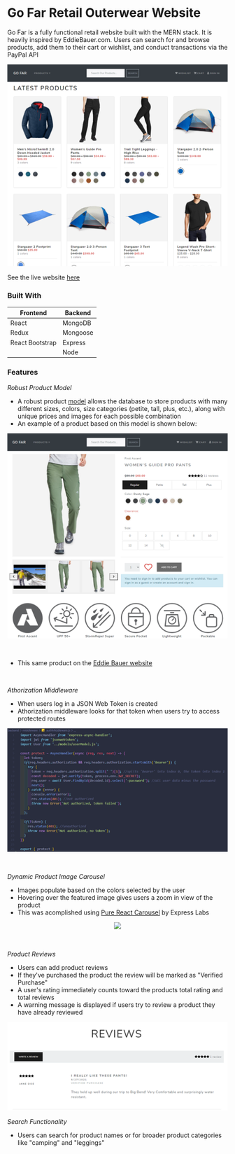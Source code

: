 # Go Far Retail Outerwear Website

Go Far is a fully functional retail website built with the MERN stack. It is heavily inspired by EddieBauer.com. Users can search for and browse products, 
add them to their cart or wishlist, and conduct transactions via the PayPal API

![Landing Page](/frontend/public/images/markdown/landingPage.png)
<br />

See the live website [here](https://gofarapp.herokuapp.com/)

### Built With
Frontend | Backend
------------ | -------------
React | MongoDB
Redux | Mongoose
React Bootstrap | Express
 &nbsp; | Node
 
### Features
*Robust Product Model*
- A robust product [model](/backend/models/productModel.js) allows the database to store products with many different sizes, colors, size categories (petite, tall, plus, etc.), along with unique prices and images for each possible combination
- An example of a product based on this model is shown below:

<p align="center">
  <img width="" src="frontend/public/images/markdown/product.png">
</p>
<br />

- This same product on the [Eddie Bauer website](https://www.eddiebauer.com/p/23151062/women's-guide-pro-pants?sp=1&color=Dusty%20Sage&size=)
<br />

*Athorization Middleware*
- When users log in a JSON Web Token is created
- Athorization middleware looks for that token when users try to access protected routes

<p align="center">
  <img width="" src="frontend/public/images/markdown/authMiddleware.png">
</p>
<br />

*Dynamic Product Image Carousel*
- Images populate based on the colors selected by the user
- Hovering over the featured image gives users a zoom in view of the product
- This was acomplished using [Pure React Carousel](https://github.com/express-labs/pure-react-carousel) by Express Labs

<p align="center">
  <img width="" src="frontend/public/images/markdown/imageCarousel.gif">
</p>
<br />

*Product Reviews*
- Users can add product reviews
- If they've purchased the product the review will be marked as "Verified Purchase"
- A user's rating immediately counts toward the products total rating and total reviews
- A warning message is displayed if users try to review a product they have already reviewed

<p align="center">
  <img width="" src="frontend/public/images/markdown/reviews2.png">
</p>

*Search Functionality*
- Users can search for product names or for broader product categories like "camping" and "leggings"


